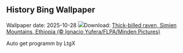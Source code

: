 ## History Bing Wallpaper
Wallpaper date: 2025-10-28
![](https://www.bing.com/th?id=OHR.AfricanRaven_EN-US4057369898_UHD.jpg&w=1000)Download: [Thick-billed raven, Simien Mountains, Ethiopia (© Ignacio Yufera/FLPA/Minden Pictures)](https://www.bing.com/th?id=OHR.AfricanRaven_EN-US4057369898_UHD.jpg)

Auto get programm by LtgX
